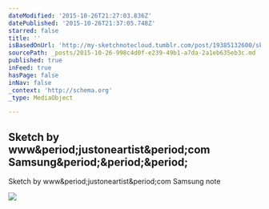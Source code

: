 ```yaml
---
dateModified: '2015-10-26T21:27:03.836Z'
datePublished: '2015-10-26T21:37:05.748Z'
starred: false
title: ''
isBasedOnUrl: 'http://my-sketchnotecloud.tumblr.com/post/19385132600/sketch-by-wwwjustoneartistcom-samsung-note'
sourcePath: _posts/2015-10-26-998c4d0f-e239-49b1-a7da-2a1eb635eb3c.md
published: true
inFeed: true
hasPage: false
inNav: false
_context: 'http://schema.org'
_type: MediaObject

---
```

<article style=""><h1>Sketch by www&amp;period;justoneartist&amp;period;com Samsung&amp;period;&amp;period;&amp;period;</h1><p>Sketch by www&amp;period;justoneartist&amp;period;com Samsung note</p><img src="http://41.media.tumblr.com/tumblr_m0ynuwoHE21rpz8n2o1_1280.jpg" /></article>
